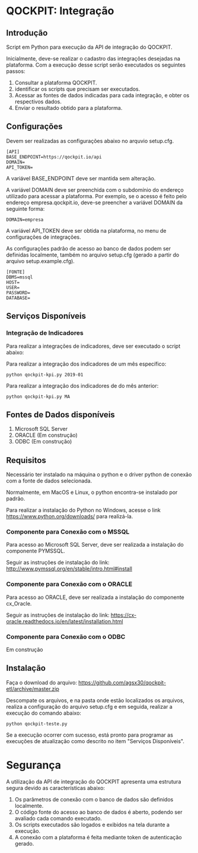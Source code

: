 # QOCKPIT: Integração

## Introdução

Script em Python para execução da API de integração do QOCKPIT.

Inicialmente, deve-se realizar o cadastro das integrações desejadas na plataforma. Com a execução desse script serão executados os seguintes passos:

1. Consultar a plataforma QOCKPIT. 
1. identificar os scripts que precisam ser executados.
1. Acessar as fontes de dados indicadas para cada integração, e obter os respectivos dados.
1. Enviar o resultado obtido para a plataforma.

## Configurações

Devem ser realizadas as configurações abaixo no arquvio setup.cfg.

    [API]
    BASE_ENDPOINT=https://qockpit.io/api
    DOMAIN=
    API_TOKEN=

A variável BASE_ENDPOINT deve ser mantida sem alteração.

A variável DOMAIN deve ser preenchida com o subdomínio do endereço utilizado para acessar a plataforma. Por exemplo, se o acesso é feito pelo endereço empresa.qockpit.io, deve-se preencher a variável DOMAIN da seguinte forma:

    DOMAIN=empresa

A variável API_TOKEN deve ser obtida na plataforma, no menu de configurações de integrações.

As configurações padrão de acesso ao banco de dados podem ser definidas localmente, também no arquivo setup.cfg (gerado a partir do arquivo setup.example.cfg).

    [FONTE]
    DBMS=mssql
    HOST=
    USER=
    PASSWORD=
    DATABASE=

## Serviços Disponíveis 

### Integração de Indicadores

Para realizar a integrações de indicadores, deve ser executado o script abaixo:

Para realizar a integração dos indicadores de um mês específico:

    python qockpit-kpi.py 2019-01

Para realizar a integração dos indicadores de do mês anterior:

    python qockpit-kpi.py MA

## Fontes de Dados disponíveis

1. Microsoft SQL Server
1. ORACLE (Em construção)
1. ODBC (Em construção)

## Requisitos

Necessário ter instalado na máquina o python e o driver python de conexão com a fonte de dados selecionada.

Normalmente, em MacOS e Linux, o python encontra-se instalado por padrão.

Para realizar a instalação do Python no Windows, acesse o link https://www.python.org/downloads/ para realizá-la.

### Componente para Conexão com o MSSQL

Para acesso ao Microsoft SQL Server, deve ser realizada a instalação do componente PYMSSQL.

Seguir as instruções de instalação do link: http://www.pymssql.org/en/stable/intro.html#install

### Componente para Conexão com o ORACLE

Para acesso ao ORACLE, deve ser realizada a instalação do componente cx_Oracle.

Seguir as instruções de instalação do link: https://cx-oracle.readthedocs.io/en/latest/installation.html

### Componente para Conexão com o ODBC

Em construção

## Instalação

Faça o download do arquivo: https://github.com/agsx30/qockpit-etl/archive/master.zip

Descompate os arquivos, e na pasta onde estão localizados os arquivos, realiza a configuração do arquivo setup.cfg e em seguida, realizar a execução do comando abaixo:

    python qockpit-teste.py

Se a execução ocorrer com sucesso, está pronto para programar as execuções de atualização como descrito no item "Serviços Disponíveis".

# Segurança

A utilização da API de integração do QOCKPIT apresenta uma estrutura segura devido as características abaixo:

1. Os parâmetros de conexão com o banco de dados são definidos localmente.
1. O código fonte do acesso ao banco de dados é aberto, podendo ser avaliado cada comando executado.
1. Os scripts executados são logados e exibidos na tela durante a execução.
1. A conexão com a plataforma é feita mediante token de autenticação gerado.


